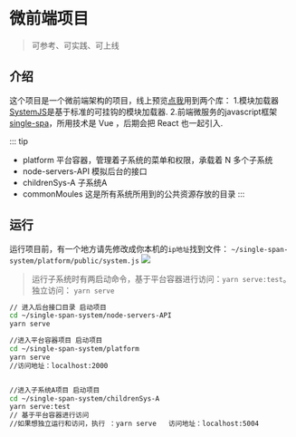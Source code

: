 # 微前端项目

> 可参考、可实践、可上线

## 介绍
这个项目是一个微前端架构的项目，线上预览[点我](http://120.79.143.23:2001/)用到两个库：
 1.模块加载器[SystemJS](https://github.com/systemjs/systemjs)是基于标准的可挂钩的模块加载器.
 2.前端微服务的javascript框架[single-spa](https://single-spa.js.org/)，所用技术是 Vue ，后期会把 React 也一起引入.


::: tip
* platform 平台容器，管理着子系统的菜单和权限，承载着 N 多个子系统
* node-servers-API 模拟后台的接口
* childrenSys-A 子系统A
* commonMoules 这是所有系统所用到的公共资源存放的目录
:::

## 运行
运行项目前，有一个地方请先修改成你本机的`ip地址`找到文件： `~/single-span-system/platform/public/system.js` 
![](https://chessyu.github.io/single-A.png)

> 运行子系统时有两启动命令，基于平台容器进行访问：`yarn serve:test`。独立访问： `yarn serve`  
``` sh
// 进入后台接口目录 启动项目
cd ~/single-span-system/node-servers-API
yarn serve

//进入平台容器项目 启动项目
cd ~/single-span-system/platform
yarn serve
//访问地址：localhost:2000


//进入子系统A项目 启动项目
cd ~/single-span-system/childrenSys-A
yarn serve:test
// 基于平台容器进行访问
//如果想独立运行和访问，执行 ：yarn serve   访问地址：localhost:5004
```





